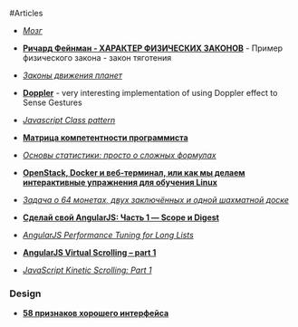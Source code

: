 #Articles

* [*Мозг*](http://habrahabr.ru/post/250625/)

* [**Pичард Фейнман - ХАРАКТЕР ФИЗИЧЕСКИХ ЗАКОНОВ**](http://fizmat.by/documents/Fejnman_1.pdf) - Пример физического закона - закон тяготения

* [*Законы движения планет*](http://fizmat.by/astronomija/dvizhenie_planet)

* [**Doppler**](https://github.com/DanielRapp/doppler) - very interesting implementation of using Doppler effect to Sense Gestures

* [*Javascript Class pattern*](http://arjanvandergaag.nl/blog/javascript-class-pattern.html)

* [**Матрица компетентности программиста**](http://grompe.org.ru/static/prog_comp_matrix_ru.html)

* [*Основы статистики: просто о сложных формулах*](http://habrahabr.ru/post/250527/)

* [**OpenStack, Docker и веб-терминал, или как мы делаем интерактивные упражнения для обучения Linux**](http://habrahabr.ru/company/stepic/blog/246099/)

* [*Задача о 64 монетах, двух заключённых и одной шахматной доске*](http://habrahabr.ru/post/250585/)

* [**Сделай свой AngularJS: Часть 1 — Scope и Digest**](http://habrahabr.ru/post/201832/)

* [*AngularJS Performance Tuning for Long Lists*](http://tech.small-improvements.com/2013/09/10/angularjs-performance-with-large-lists/)

* [**AngularJS Virtual Scrolling – part 1**](http://blog.stackfull.com/2013/02/angularjs-virtual-scrolling-part-1/)

* [*JavaScript Kinetic Scrolling: Part 1*](http://ariya.ofilabs.com/2013/08/javascript-kinetic-scrolling-part-1.html)

### Design

* [**58 признаков хорошего интерфейса**](http://habrahabr.ru/post/247367/)
